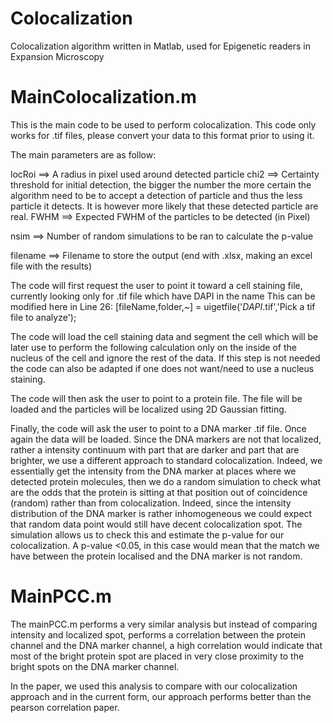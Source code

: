 # Colocalization
Colocalization algorithm written in Matlab, used for Epigenetic readers in Expansion Microscopy

# MainColocalization.m
This is the main code to be used to perform colocalization. This code only works for .tif files, please convert your data to this format
prior to using it.

The main parameters are as follow:

locRoi ==> A radius in pixel used around detected particle
chi2   ==> Certainty threshold for initial detection, the bigger the number the more certain the algorithm need to be to accept a detection
           of particle and thus the less particle it detects. It is however more likely that these detected particle are real.
FWHM   ==> Expected FWHM of the particles to be detected (in Pixel)

nsim   ==> Number of random simulations to be ran to calculate the p-value

filename ==> Filename to store the output (end with .xlsx, making an excel file with the results)

The code will first request the user to point it toward a cell staining file, currently looking only for .tif file which have DAPI in the name
This can be modified here in Line 26:
[fileName,folder,~] = uigetfile('*DAPI*.tif','Pick a tif file to analyze');

The code will load the cell staining data and segment the cell which will be later use to perform the following calculation only on the inside
of the nucleus of the cell and ignore the rest of the data. If this step is not needed the code can also be adapted if one does not want/need
to use a nucleus staining. 

The code will then ask the user to point to a protein file. The file will be loaded and the particles will be localized using 2D Gaussian 
fitting.

Finally, the code will ask the user to point to a DNA marker .tif file. Once again the data will be loaded. Since the DNA markers are not that
localized, rather a intensity continuum with part that are darker and part that are brighter, we use a different approach to standard colocalization.
Indeed, we essentially get the intensity from the DNA marker at places where we detected protein molecules, then we do a random simulation to check
what are the odds that the protein is sitting at that position out of coincidence (random) rather than from colocalization. Indeed, since the intensity
distribution of the DNA marker is rather inhomogeneous we could expect that random data point would still have decent colocalization spot. The simulation
allows us to check this and estimate the p-value for our colocalization. A p-value <0.05, in this case would mean that the match we have
between the protein localised and the DNA marker is not random.

# MainPCC.m
The mainPCC.m performs a very similar analysis but instead of comparing intensity and localized spot, performs a correlation between the protein channel
and the DNA marker channel, a high correlation would indicate that most of the bright protein spot are placed in very close proximity to the bright spots
on the DNA marker channel.

In the paper, we used this analysis to compare with our colocalization approach and in the current form, our approach performs better than the pearson 
correlation paper.




